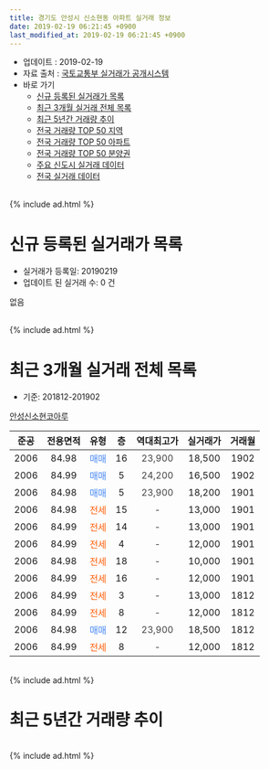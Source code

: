 ```yaml
---
title: 경기도 안성시 신소현동 아파트 실거래 정보
date: 2019-02-19 06:21:45 +0900
last_modified_at: 2019-02-19 06:21:45 +0900
---
```


* 업데이트 : 2019-02-19
* 자료 출처 : [국토교통부 실거래가 공개시스템](http://rt.molit.go.kr)
* 바로 가기
    * [신규 등록된 실거래가 목록](#신규-등록된-실거래가-목록)
    * [최근 3개월 실거래 전체 목록](#최근-3개월-실거래-전체-목록)
    * [최근 5년간 거래량 추이](#최근-5년간-거래량-추이)
    * [전국 거래량 TOP 50 지역](https://inasie.github.io/apt-trade-info/최근-3개월-전국에서-가장-거래가-많이-발생한-지역)
    * [전국 거래량 TOP 50 아파트](https://inasie.github.io/apt-trade-info/최근-3개월-전국에서-가장-거래가-많이-발생한-아파트)
    * [전국 거래량 TOP 50 분양권](https://inasie.github.io/apt-trade-info/최근-3개월-전국에서-가장-거래가-많이-발생한-분양권)
    * [주요 신도시 실거래 데이터](https://inasie.github.io/apt-trade-info/주요-신도시)
    * [전국 실거래 데이터](https://inasie.github.io/apt-trade-info/전국)
<br>
{% include ad.html %}
<br>

# 신규 등록된 실거래가 목록
* 실거래가 등록일: 20190219
* 업데이트 된 실거래 수: 0 건

없음

<br>
{% include ad.html %}
<br>

# 최근 3개월 실거래 전체 목록
* 기준: 201812-201902


[안성신소현코아루](https://search.naver.com/search.naver?query=%EA%B2%BD%EA%B8%B0%EB%8F%84+%EC%95%88%EC%84%B1%EC%8B%9C+%EC%8B%A0%EC%86%8C%ED%98%84%EB%8F%99+%EC%95%88%EC%84%B1%EC%8B%A0%EC%86%8C%ED%98%84%EC%BD%94%EC%95%84%EB%A3%A8)

|준공|전용면적|유형|층|역대최고가|실거래가|거래월|
|:---:|:---:|:---:|:---:|:---:|:---:|:---:|
|2006|84.98|<span style="color:#4285f3">매매</span>|16|<span style="color:#444444">23,900</span>|18,500|1902|
|2006|84.99|<span style="color:#4285f3">매매</span>|5|<span style="color:#444444">24,200</span>|16,500|1902|
|2006|84.98|<span style="color:#4285f3">매매</span>|5|<span style="color:#444444">23,900</span>|18,200|1901|
|2006|84.98|<span style="color:#ff5a00">전세</span>|15|<span style="color:#444444">-</span>|13,000|1901|
|2006|84.99|<span style="color:#ff5a00">전세</span>|14|<span style="color:#444444">-</span>|13,000|1901|
|2006|84.99|<span style="color:#ff5a00">전세</span>|4|<span style="color:#444444">-</span>|12,000|1901|
|2006|84.98|<span style="color:#ff5a00">전세</span>|18|<span style="color:#444444">-</span>|10,000|1901|
|2006|84.99|<span style="color:#ff5a00">전세</span>|16|<span style="color:#444444">-</span>|12,000|1901|
|2006|84.99|<span style="color:#ff5a00">전세</span>|3|<span style="color:#444444">-</span>|13,000|1812|
|2006|84.99|<span style="color:#ff5a00">전세</span>|8|<span style="color:#444444">-</span>|12,000|1812|
|2006|84.98|<span style="color:#4285f3">매매</span>|12|<span style="color:#444444">23,900</span>|18,500|1812|
|2006|84.99|<span style="color:#ff5a00">전세</span>|8|<span style="color:#444444">-</span>|12,000|1812|


<br>
{% include ad.html %}
<br>

# 최근 5년간 거래량 추이


<div style="width:100%;">
    <canvas id="deal_progress" height="200"></canvas>
</div>

<script>
new Chart(document.getElementById("deal_progress"), {
    type: 'line',
    data: {
        labels: ['201402','201403','201404','201405','201406','201407','201408','201409','201410','201411','201412','201501','201502','201503','201504','201505','201506','201507','201508','201509','201510','201511','201512','201601','201602','201603','201604','201605','201606','201607','201608','201609','201610','201611','201612','201701','201702','201703','201704','201705','201706','201707','201708','201709','201710','201711','201712','201801','201802','201803','201804','201805','201806','201807','201808','201809','201810','201811','201812','201901','201902'],
        datasets: [{
            label: '매매',
            pointRadius: 1,
            data: [1, 4, 2, 2, 4, 2, 2, 2, 4, 2, 3, 1, 3, 7, 2, 2, 4, 2, 2, 3, 1, 3, 3, 4, 1, 7, 4, 2, 2, 4, 2, 2, 2, 0, 1, 2, 3, 1, 6, 3, 1, 3, 3, 1, 0, 1, 2, 0, 2, 2, 2, 0, 1, 1, 1, 1, 1, 2, 1, 1, 2],
            borderColor: "rgba(255, 201, 14, 1)",
            backgroundColor: "rgba(255, 201, 14, 0.5)",
            fill: false,
            lineTension: 0
        },{
            label: '전월세',
            pointRadius: 1,
            data: [4, 0, 1, 1, 1, 0, 2, 0, 0, 1, 3, 5, 6, 0, 2, 2, 0, 0, 0, 2, 2, 1, 1, 4, 2, 1, 1, 2, 1, 0, 1, 1, 2, 0, 1, 2, 1, 1, 0, 3, 3, 1, 0, 1, 2, 0, 1, 4, 1, 0, 1, 1, 8, 3, 0, 3, 2, 2, 3, 5, 0],
            borderColor: "rgba(0, 141, 185, 1)",
            backgroundColor: "rgba(0, 141, 185, 0.5)",
            fill: false,
            lineTension: 0
        }
        ]
    },
    options: {
        responsive: true,
        title: {
            display: false
        },
        tooltips: {
            mode: 'index',
            intersect: false
        },
        hover: {
            mode: 'nearest',
            intersect: true
        },
        scales: {
            xAxes: [{
                display: true,
                scaleLabel: {
                    display: true,
                    labelString: '년/월'
                }
            }],
            yAxes: [{
                display: true,
                ticks: {
                    suggestedMin: 0,
                },
                scaleLabel: {
                    display: true,
                    labelString: '실거래 수'
                }
            }]
        }
    }
});

</script>


<br>
{% include ad.html %}
<br>

